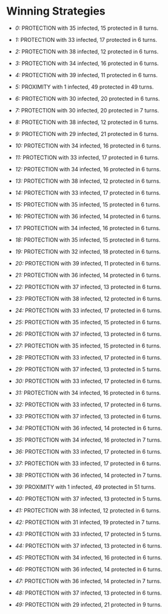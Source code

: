 # Winning Strategies

* _0:_ PROTECTION with 35 infected, 15 protected in 8 turns.


* _1:_ PROTECTION with 33 infected, 17 protected in 6 turns.


* _2:_ PROTECTION with 38 infected, 12 protected in 6 turns.


* _3:_ PROTECTION with 34 infected, 16 protected in 6 turns.


* _4:_ PROTECTION with 39 infected, 11 protected in 6 turns.


* _5:_ PROXIMITY with 1 infected, 49 protected in 49 turns.


* _6:_ PROTECTION with 30 infected, 20 protected in 6 turns.


* _7:_ PROTECTION with 30 infected, 20 protected in 7 turns.


* _8:_ PROTECTION with 38 infected, 12 protected in 6 turns.


* _9:_ PROTECTION with 29 infected, 21 protected in 6 turns.


* _10:_ PROTECTION with 34 infected, 16 protected in 6 turns.


* _11:_ PROTECTION with 33 infected, 17 protected in 6 turns.


* _12:_ PROTECTION with 34 infected, 16 protected in 6 turns.


* _13:_ PROTECTION with 38 infected, 12 protected in 6 turns.


* _14:_ PROTECTION with 33 infected, 17 protected in 6 turns.


* _15:_ PROTECTION with 35 infected, 15 protected in 6 turns.


* _16:_ PROTECTION with 36 infected, 14 protected in 6 turns.


* _17:_ PROTECTION with 34 infected, 16 protected in 6 turns.


* _18:_ PROTECTION with 35 infected, 15 protected in 6 turns.


* _19:_ PROTECTION with 32 infected, 18 protected in 6 turns.


* _20:_ PROTECTION with 39 infected, 11 protected in 6 turns.


* _21:_ PROTECTION with 36 infected, 14 protected in 6 turns.


* _22:_ PROTECTION with 37 infected, 13 protected in 6 turns.


* _23:_ PROTECTION with 38 infected, 12 protected in 6 turns.


* _24:_ PROTECTION with 33 infected, 17 protected in 6 turns.


* _25:_ PROTECTION with 35 infected, 15 protected in 6 turns.


* _26:_ PROTECTION with 37 infected, 13 protected in 6 turns.


* _27:_ PROTECTION with 35 infected, 15 protected in 6 turns.


* _28:_ PROTECTION with 33 infected, 17 protected in 6 turns.


* _29:_ PROTECTION with 37 infected, 13 protected in 5 turns.


* _30:_ PROTECTION with 33 infected, 17 protected in 6 turns.


* _31:_ PROTECTION with 34 infected, 16 protected in 6 turns.


* _32:_ PROTECTION with 33 infected, 17 protected in 6 turns.


* _33:_ PROTECTION with 37 infected, 13 protected in 6 turns.


* _34:_ PROTECTION with 36 infected, 14 protected in 6 turns.


* _35:_ PROTECTION with 34 infected, 16 protected in 7 turns.


* _36:_ PROTECTION with 33 infected, 17 protected in 6 turns.


* _37:_ PROTECTION with 33 infected, 17 protected in 6 turns.


* _38:_ PROTECTION with 36 infected, 14 protected in 7 turns.


* _39:_ PROXIMITY with 1 infected, 49 protected in 51 turns.


* _40:_ PROTECTION with 37 infected, 13 protected in 5 turns.


* _41:_ PROTECTION with 38 infected, 12 protected in 6 turns.


* _42:_ PROTECTION with 31 infected, 19 protected in 7 turns.


* _43:_ PROTECTION with 33 infected, 17 protected in 5 turns.


* _44:_ PROTECTION with 37 infected, 13 protected in 6 turns.


* _45:_ PROTECTION with 34 infected, 16 protected in 6 turns.


* _46:_ PROTECTION with 36 infected, 14 protected in 6 turns.


* _47:_ PROTECTION with 36 infected, 14 protected in 7 turns.


* _48:_ PROTECTION with 37 infected, 13 protected in 6 turns.


* _49:_ PROTECTION with 29 infected, 21 protected in 9 turns.


